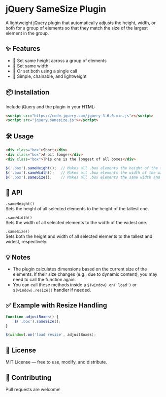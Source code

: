 jQuery SameSize Plugin
======================

A lightweight jQuery plugin that automatically adjusts the height, width, or both for a group of elements so that they match the size of the largest element in the group.

## ✨ Features

- 🔸 Set same height across a group of elements
- 🔸 Set same width
- 🔸 Or set both using a single call
- 🔸 Simple, chainable, and lightweight

## 📦 Installation

Include jQuery and the plugin in your HTML:

```html
<script src="https://code.jquery.com/jquery-3.6.0.min.js"></script>
<script src="jquery.samesize.js"></script>
```

## 🛠️ Usage

```html
<div class="box">Short</div>
<div class="box">A bit longer</div>
<div class="box">This one is the longest of all boxes</div>
```

```js
$('.box').sameHeight();  // Makes all .box elements the height of the tallest
$('.box').sameWidth();   // Makes all .box elements the width of the widest
$('.box').sameSize();    // Makes all .box elements the same width and height
```

## 📘 API

`.sameHeight()` \
Sets the height of all selected elements to the height of the tallest one.

`.sameWidth()` \
Sets the width of all selected elements to the width of the widest one.

`.sameSize()` \
Sets both the height and width of all selected elements to the tallest and widest, respectively.

## 💡 Notes

- The plugin calculates dimensions based on the current size of the elements. If their size changes (e.g., due to dynamic content), you may need to call the function again.
- You can call these methods inside a `$(window).on('load')` or `$(window).resize()` handler if needed.

## ✅ Example with Resize Handling

```js
function adjustBoxes() {
    $('.box').sameSize();
}

$(window).on('load resize', adjustBoxes);
```

## 📄 License

MIT License — free to use, modify, and distribute.

## 🙌 Contributing

Pull requests are welcome!
